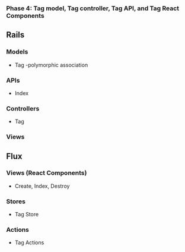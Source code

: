 ### Phase 4: Tag model, Tag controller, Tag API, and Tag React Components
## Rails
### Models
* Tag
  -polymorphic association

### APIs
* Index


### Controllers
* Tag

### Views

## Flux
### Views (React Components)
* Create, Index, Destroy

### Stores
* Tag Store


### Actions
* Tag Actions
